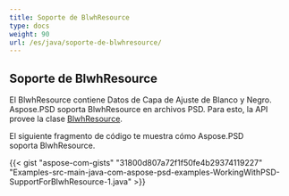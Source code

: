 ```yaml
---
title: Soporte de BlwhResource
type: docs
weight: 90
url: /es/java/soporte-de-blwhresource/
---
```


## **Soporte de BlwhResource**
El BlwhResource contiene Datos de Capa de Ajuste de Blanco y Negro. Aspose.PSD soporta BlwhResource en archivos PSD. Para esto, la API provee la clase [BlwhResource](https://reference.aspose.com/java/psd/com.aspose.psd.fileformats.psd.layers.layerresources/BlwhResource).

El siguiente fragmento de código te muestra cómo Aspose.PSD soporta BlwhResource.

{{< gist "aspose-com-gists" "31800d807a72f1f50fe4b29374119227" "Examples-src-main-java-com-aspose-psd-examples-WorkingWithPSD-SupportForBlwhResource-1.java" >}}

